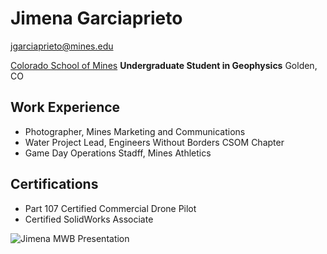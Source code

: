 # Jimena Garciaprieto
 jgarciaprieto@mines.edu

[Colorado School of Mines](https://www.mines.edu/) 
**Undergraduate Student in Geophysics**
Golden, CO

## Work Experience
- Photographer, Mines Marketing and Communications
- Water Project Lead, Engineers Without Borders CSOM Chapter
- Game Day Operations Stadff, Mines Athletics

## Certifications
- Part 107 Certified Commercial Drone Pilot
- Certified SolidWorks Associate

![Jimena MWB Presentation](https://cdn.zenfolio.com/zf/img/null.gif)

